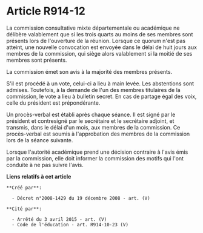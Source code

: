 # Article R914-12

La commission consultative mixte départementale ou académique ne délibère  valablement que si les trois quarts au moins de
ses membres sont présents lors  de l'ouverture de la réunion. Lorsque ce quorum n'est pas atteint, une nouvelle  convocation
est envoyée dans le délai de huit jours aux membres de la  commission, qui siège alors valablement si la moitié de ses
membres sont  présents.

La commission émet son avis à la majorité des  membres présents.

S'il est procédé à un vote, celui-ci a lieu  à main levée. Les abstentions sont admises. Toutefois, à la demande de l'un des
membres titulaires de la commission, le vote a lieu à bulletin secret. En cas de  partage égal des voix, celle du président
est prépondérante.

Un procès-verbal est établi après chaque séance. Il est signé par le  président et contresigné par le secrétaire et le
secrétaire adjoint, et  transmis, dans le délai d'un mois, aux membres de la commission. Ce  procès-verbal est soumis à
l'approbation des membres de la commission lors de la  séance suivante.

Lorsque l'autorité académique prend une  décision contraire à l'avis émis par la commission, elle doit informer la
commission des motifs qui l'ont conduite à ne pas suivre l'avis.

**Liens relatifs à cet article**

	**Créé par**:

	  - Décret n°2008-1429 du 19 décembre 2008 - art. (V)

	**Cité par**:

	  - Arrêté du 3 avril 2015 - art. (V)
	  - Code de l'éducation - art. R914-10-23 (V)
